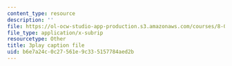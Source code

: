 ```yaml
---
content_type: resource
description: ''
file: https://ol-ocw-studio-app-production.s3.amazonaws.com/courses/8-01sc-classical-mechanics-fall-2016/b6e7a24c0c27561e9c335157784aed2b_bHocXJ4rv5g.vtt
file_type: application/x-subrip
resourcetype: Other
title: 3play caption file
uid: b6e7a24c-0c27-561e-9c33-5157784aed2b
---
```

